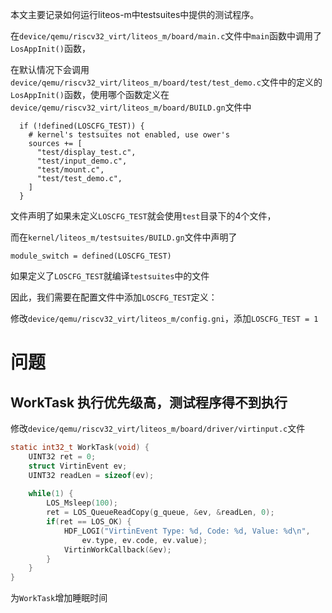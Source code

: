 本文主要记录如何运行liteos-m中testsuites中提供的测试程序。

在`device/qemu/riscv32_virt/liteos_m/board/main.c`文件中`main`函数中调用了`LosAppInit()`函数，

在默认情况下会调用`device/qemu/riscv32_virt/liteos_m/board/test/test_demo.c`文件中的定义的`LosAppInit()`函数，使用哪个函数定义在`device/qemu/riscv32_virt/liteos_m/board/BUILD.gn`文件中

```
  if (!defined(LOSCFG_TEST)) {
    # kernel's testsuites not enabled, use ower's
    sources += [
      "test/display_test.c",
      "test/input_demo.c",
      "test/mount.c",
      "test/test_demo.c",
    ]
  }
```

文件声明了如果未定义`LOSCFG_TEST`就会使用`test`目录下的4个文件，

而在`kernel/liteos_m/testsuites/BUILD.gn`文件中声明了

```
module_switch = defined(LOSCFG_TEST)
```

如果定义了`LOSCFG_TEST`就编译`testsuites`中的文件

因此，我们需要在配置文件中添加`LOSCFG_TEST`定义：

修改`device/qemu/riscv32_virt/liteos_m/config.gni`，添加`LOSCFG_TEST = 1`



# 问题

## WorkTask 执行优先级高，测试程序得不到执行

修改`device/qemu/riscv32_virt/liteos_m/board/driver/virtinput.c`文件

```c
static int32_t WorkTask(void) {
    UINT32 ret = 0;
    struct VirtinEvent ev;
    UINT32 readLen = sizeof(ev);
    
    while(1) {
        LOS_Msleep(100);
        ret = LOS_QueueReadCopy(g_queue, &ev, &readLen, 0);
        if(ret == LOS_OK) {
            HDF_LOGI("VirtinEvent Type: %d, Code: %d, Value: %d\n", 
                ev.type, ev.code, ev.value);
            VirtinWorkCallback(&ev);
        }
    }
}
```

为`WorkTask`增加睡眠时间
